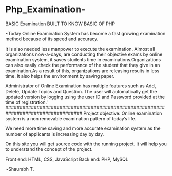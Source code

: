 # Php_Examination-
BASIC Examination BUILT TO KNOW BASIC OF PHP

~Today Online Examination System has become a fast growing examination method because of its speed and accuracy.

It is also needed less manpower to execute the examination. Almost all organizations now-a-days, are conducting their objective exams by online examination system, it saves students time in examinations.Organizations can also easily check the performance of the student that they give in an examination.As a result of this, organizations are releasing results in less time. It also helps the environment by saving paper.

Administrator of Online Examination has multiple features such as Add, Delete, Update Topics and Question.
The user will automatically get the updated version by logging using the user ID and Password provided at the time of registration.'
###################################################################################
Project objective:
Online examination system is a non removable examination pattern of today’s life.

We need more time saving and more accurate examination system as the number of applicants is increasing day by day.

On this site you will get source code with the running project. It will help you to understand the concept of the project.

Front end: HTML, CSS, JavaScript
Back end: PHP, MySQL

~Shaurabh T.
